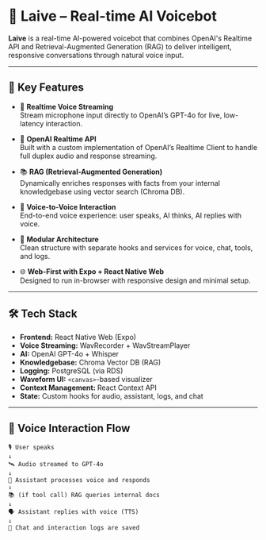 # 🧠 Laive – Real-time AI Voicebot

**Laive** is a real-time AI-powered voicebot that combines OpenAI's Realtime API and Retrieval-Augmented Generation (RAG) to deliver intelligent, responsive conversations through natural voice input.

---

## 🚀 Key Features

- 🎤 **Realtime Voice Streaming**  
  Stream microphone input directly to OpenAI’s GPT-4o for live, low-latency interaction.

- 🔁 **OpenAI Realtime API**  
  Built with a custom implementation of OpenAI’s Realtime Client to handle full duplex audio and response streaming.

- 📚 **RAG (Retrieval-Augmented Generation)**  
  Dynamically enriches responses with facts from your internal knowledgebase using vector search (Chroma DB).

- 💬 **Voice-to-Voice Interaction**  
  End-to-end voice experience: user speaks, AI thinks, AI replies with voice.

- 🧩 **Modular Architecture**  
  Clean structure with separate hooks and services for voice, chat, tools, and logs.

- 🌐 **Web-First with Expo + React Native Web**  
  Designed to run in-browser with responsive design and minimal setup.

---

## 🛠️ Tech Stack

- **Frontend:** React Native Web (Expo)
- **Voice Streaming:** WavRecorder + WavStreamPlayer
- **AI:** OpenAI GPT-4o + Whisper
- **Knowledgebase:** Chroma Vector DB (RAG)
- **Logging:** PostgreSQL (via RDS)
- **Waveform UI:** `<canvas>`-based visualizer
- **Context Management:** React Context API
- **State:** Custom hooks for audio, assistant, logs, and chat

---

## 🧪 Voice Interaction Flow

```text
🎙️ User speaks
↓
🛰️ Audio streamed to GPT-4o
↓
🧠 Assistant processes voice and responds
↓
📚 (if tool call) RAG queries internal docs
↓
🗣️ Assistant replies with voice (TTS)
↓
📝 Chat and interaction logs are saved
```
